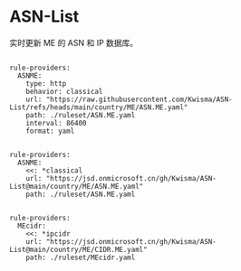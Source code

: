 
# ASN-List

实时更新 ME 的 ASN 和 IP 数据库。

<pre><code class="language-javascript">
rule-providers:
  ASNME:
    type: http
    behavior: classical
    url: "https://raw.githubusercontent.com/Kwisma/ASN-List/refs/heads/main/country/ME/ASN.ME.yaml"
    path: ./ruleset/ASN.ME.yaml
    interval: 86400
    format: yaml
</code></pre>

<pre><code class="language-javascript">
rule-providers:
  ASNME:
    <<: *classical
    url: "https://jsd.onmicrosoft.cn/gh/Kwisma/ASN-List@main/country/ME/ASN.ME.yaml"
    path: ./ruleset/ASN.ME.yaml
</code></pre>

<pre><code class="language-javascript">
rule-providers:
  MEcidr:
    <<: *ipcidr
    url: "https://jsd.onmicrosoft.cn/gh/Kwisma/ASN-List@main/country/ME/CIDR.ME.yaml"
    path: ./ruleset/MEcidr.yaml
</code></pre>